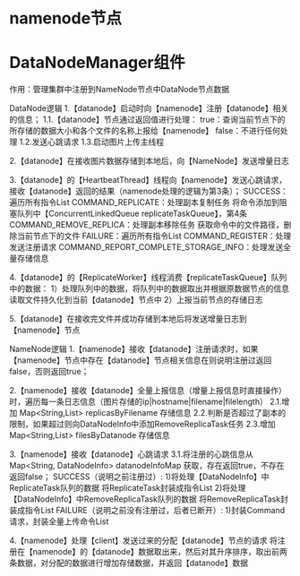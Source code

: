 # namenode节点

# DataNodeManager组件
作用：管理集群中注册到NameNode节点中DataNode节点数据


DataNode逻辑
1.【datanode】启动时向【namenode】注册【datanode】相关的信息；
    1.1.【datanode】节点通过返回值进行处理：
        true：查询当前节点下的所存储的数据大小和各个文件的名称上报给【namenode】
        false：不进行任何处理
    1.2.发送心跳请求
    1.3.启动图片上传主线程

2.【datanode】在接收图片数据存储到本地后，向【NameNode】发送增量日志

3.【datanode】的【HeartbeatThread】线程向【namenode】发送心跳请求，接收【datanode】返回的结果（namenode处理的逻辑为第3条）；
    SUCCESS：遍历所有指令List<Command>
        COMMAND_REPLICATE：处理副本复制任务
            将命令添加到阻塞队列中【ConcurrentLinkedQueue<JSONObject> replicateTaskQueue】，第4条
        COMMAND_REMOVE_REPLICA：处理副本移除任务
            获取命令中的文件路径，删除当前节点下的文件
    FAILURE：遍历所有指令List<Command>
        COMMAND_REGISTER：处理发送注册请求
        COMMAND_REPORT_COMPLETE_STORAGE_INFO：处理发送全量存储信息
        
4.【datanode】的【ReplicateWorker】线程消费【replicateTaskQueue】队列中的数据：
    1）处理队列中的数据，将队列中的数据取出并根据原数据节点的信息读取文件持久化到当前【datanode】节点中
    2）上报当前节点的存储日志

5.【datanode】在接收完文件并成功存储到本地后将发送增量日志到【namenode】节点


NameNode逻辑
1.【namenode】接收【datanode】注册请求时，如果【namenode】节点中存在【datanode】节点相关信息在则说明注册过返回false，否则返回true；

2.【namenode】接收【datanode】全量上报信息（增量上报信息时直接操作）时，遍历每一条日志信息（图片存储的ip|hostname|filename|filelength）
    2.1.增加 Map<String,List<DataNodeInfo>> replicasByFilename 存储信息
    2.2.判断是否超过了副本的限制，如果超过则向DataNodeInfo中添加RemoveReplicaTask任务
    2.3.增加 Map<String,List<String>> filesByDatanode 存储信息

3.【namenode】接收【datanode】心跳请求
    3.1.将注册的心跳信息从 Map<String, DataNodeInfo> datanodeInfoMap 获取，存在返回true，不存在返回false；
    SUCCESS（说明之前注册过）:
        1)将处理【DataNodeInfo】中ReplicateTask队列的数据
            将ReplicateTask封装成指令List<Command>
        2)将处理【DataNodeInfo】中RemoveReplicaTask队列的数据
            将RemoveReplicaTask封装成指令List<Command>
    FAILURE（说明之前没有注册过，后者已断开）:
        1)封装Command请求，封装全量上传命令List<Command>

4.【namenode】处理【client】发送过来的分配【datanode】节点的请求
    将注册在【namenode】的【datanode】数据取出来，然后对其升序排序，取出前两条数据，对分配的数据进行增加存储数据，并返回【datanode】数据